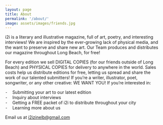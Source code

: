 ```yaml
---
layout: page
title: About
permalink: '/about/'
image: assets/images/friends.jpg
---
```


i2i is a literary and illustrative magazine, full of art, poetry, and interesting interviews! We are inspired by the ever-growing lack of physical media, and the want to preserve and share new art. Our Team produces and distributes our magazine throughout Long Beach, for free!

For every edition we sell DIGITAL COPIES (for our friends outside of Long Beach) and PHYSICAL COPIES for delivery to anywhere in the world. Sales costs help us distribute editions for free, letting us spread and share the work of our talented submitters! If you’re a writer, illustrator, poet, songwriter, or any other creative: WE WANT YOU! If you’re interested in:

⁃    Submitting your art to our latest edition \
⁃    Inquiry about interviews \
⁃    Getting a FREE packet of i2i to distribute throughout your city\
⁃    Learning more about us

Email us at i2izinelb@gmail.com
